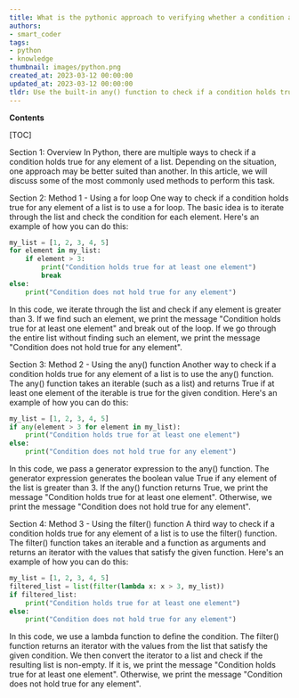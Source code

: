 ```yaml
---
title: What is the pythonic approach to verifying whether a condition applies to any item on a list?
authors:
- smart_coder
tags:
- python
- knowledge
thumbnail: images/python.png
created_at: 2023-03-12 00:00:00
updated_at: 2023-03-12 00:00:00
tldr: Use the built-in any() function to check if a condition holds true for any element of a list.
---
```


**Contents**

[TOC]

Section 1: Overview
In Python, there are multiple ways to check if a condition holds true for any element of a list. Depending on the situation, one approach may be better suited than another. In this article, we will discuss some of the most commonly used methods to perform this task.

Section 2: Method 1 - Using a for loop
One way to check if a condition holds true for any element of a list is to use a for loop. The basic idea is to iterate through the list and check the condition for each element. Here's an example of how you can do this:

```python
my_list = [1, 2, 3, 4, 5]
for element in my_list:
    if element > 3:
        print("Condition holds true for at least one element")
        break
else:
    print("Condition does not hold true for any element")
```
In this code, we iterate through the list and check if any element is greater than 3. If we find such an element, we print the message "Condition holds true for at least one element" and break out of the loop. If we go through the entire list without finding such an element, we print the message "Condition does not hold true for any element".

Section 3: Method 2 - Using the any() function
Another way to check if a condition holds true for any element of a list is to use the any() function. The any() function takes an iterable (such as a list) and returns True if at least one element of the iterable is true for the given condition. Here's an example of how you can do this:

```python
my_list = [1, 2, 3, 4, 5]
if any(element > 3 for element in my_list):
    print("Condition holds true for at least one element")
else:
    print("Condition does not hold true for any element")
```

In this code, we pass a generator expression to the any() function. The generator expression generates the boolean value True if any element of the list is greater than 3. If the any() function returns True, we print the message "Condition holds true for at least one element". Otherwise, we print the message "Condition does not hold true for any element".

Section 4: Method 3 - Using the filter() function
A third way to check if a condition holds true for any element of a list is to use the filter() function. The filter() function takes an iterable and a function as arguments and returns an iterator with the values that satisfy the given function. Here's an example of how you can do this:

```python
my_list = [1, 2, 3, 4, 5]
filtered_list = list(filter(lambda x: x > 3, my_list))
if filtered_list:
    print("Condition holds true for at least one element")
else:
    print("Condition does not hold true for any element")
```

In this code, we use a lambda function to define the condition. The filter() function returns an iterator with the values from the list that satisfy the given condition. We then convert the iterator to a list and check if the resulting list is non-empty. If it is, we print the message "Condition holds true for at least one element". Otherwise, we print the message "Condition does not hold true for any element".
